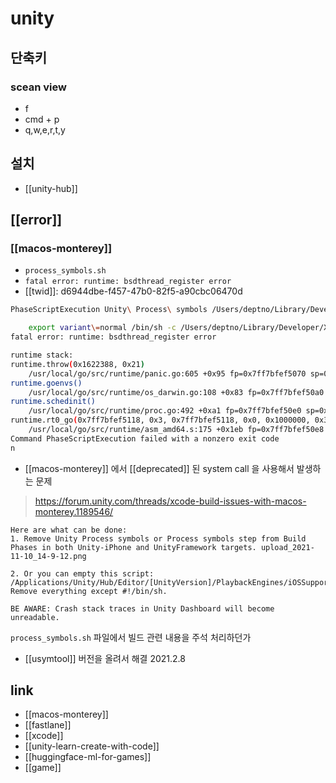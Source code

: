 # unity

## 단축키
### scean view
- f
- cmd + p
- q,w,e,r,t,y

## 설치
- [[unity-hub]]

## [[error]]
### [[macos-monterey]]
- `process_symbols.sh`
- ``fatal error: runtime: bsdthread_register error``
- [[twid]]: d6944dbe-f457-47b0-82f5-a90cbc06470d


```sh
PhaseScriptExecution Unity\ Process\ symbols /Users/deptno/Library/Developer/Xcode/DerivedData/[APP_NAME]-gelxelmdoqwomafpddbmvjtcaozi/Build/Intermediates.noindex/ArchiveIntermediates/[APP_NAME]/IntermediateBuildFilesPath/Unity-iPhone.build/Release-iphoneos/UnityFramework.build/Script-36C3405996BD3813E4CCDCBA.sh (in target 'UnityFramework' from project 'Unity-iPhone')

    export variant\=normal /bin/sh -c /Users/deptno/Library/Developer/Xcode/DerivedData/[APP_NAME]-gelxelmdoqwomafpddbmvjtcaozi/Build/Intermediates.noindex/ArchiveIntermediates/[APP_NAME]/IntermediateBuildFilesPath/Unity-iPhone.build/Release-iphoneos/UnityFramework.build/Script-36C3405996BD3813E4CCDCBA.sh
fatal error: runtime: bsdthread_register error

runtime stack:
runtime.throw(0x1622388, 0x21)
	/usr/local/go/src/runtime/panic.go:605 +0x95 fp=0x7ff7bfef5070 sp=0x7ff7bfef5050 pc=0x1029c75
runtime.goenvs()
	/usr/local/go/src/runtime/os_darwin.go:108 +0x83 fp=0x7ff7bfef50a0 sp=0x7ff7bfef5070 pc=0x1027513
runtime.schedinit()
	/usr/local/go/src/runtime/proc.go:492 +0xa1 fp=0x7ff7bfef50e0 sp=0x7ff7bfef50a0 pc=0x102c651
runtime.rt0_go(0x7ff7bfef5118, 0x3, 0x7ff7bfef5118, 0x0, 0x1000000, 0x3, 0x7ff7bfef6370, 0x7ff7bfef63df, 0x7ff7bfef63eb, 0x0, ...)
	/usr/local/go/src/runtime/asm_amd64.s:175 +0x1eb fp=0x7ff7bfef50e8 sp=0x7ff7bfef50e0 pc=0x10540fb
Command PhaseScriptExecution failed with a nonzero exit code
n
```

- [[macos-monterey]] 에서 [[deprecated]] 된 system call 을 사용해서 발생하는 문제

> https://forum.unity.com/threads/xcode-build-issues-with-macos-monterey.1189546/

```text
Here are what can be done:
1. Remove Unity Process symbols or Process symbols step from Build Phases in both Unity-iPhone and UnityFramework targets. upload_2021-11-10_14-9-12.png

2. Or you can empty this script:
/Applications/Unity/Hub/Editor/[UnityVersion]/PlaybackEngines/iOSSupport/Trampoline/process_symbols.sh. Remove everything except #!/bin/sh.

BE AWARE: Crash stack traces in Unity Dashboard will become unreadable.
```
  
`process_symbols.sh` 파일에서 빌드 관련 내용을 주석 처리하던가
- [[usymtool]] 버전을 올려서 해결 2021.2.8

## link
- [[macos-monterey]]
- [[fastlane]]
- [[xcode]]
- [[unity-learn-create-with-code]]
- [[huggingface-ml-for-games]]
- [[game]]
